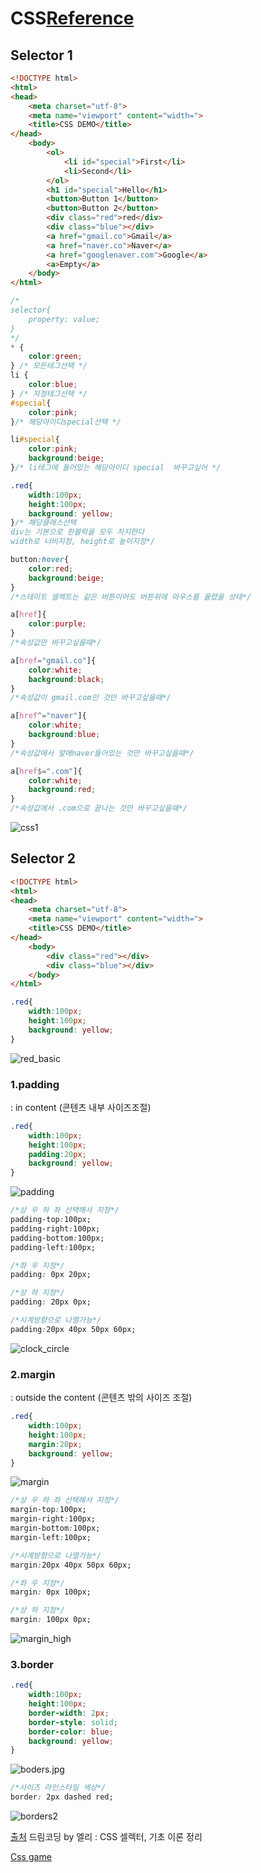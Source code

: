 

# CSS[Reference](https://developer.mozilla.org/en-US/docs/Web/CSS/Reference)

## Selector 1

<html>

```html
<!DOCTYPE html>
<html>
<head>
	<meta charset="utf-8">
	<meta name="viewport" content="width=">
	<title>CSS DEMO</title>
</head>
	<body>
		<ol>
			<li id="special">First</li>
			<li>Second</li>
		</ol>
		<h1 id="special">Hello</h1>
		<button>Button 1</button>
		<button>Button 2</button>
		<div class="red">red</div>
		<div class="blue"></div>
		<a href="gmail.co">Gmail</a>
		<a href="naver.co">Naver</a>
		<a href="googlenaver.com">Google</a>
		<a>Empty</a>
	</body>
</html>


```

<css>

```css
/*
selector{
	property: value;
}
*/
* {
	color:green;	
} /* 모든테그선택 */
li {
	color:blue;
} /* 지정테그선택 */
#special{
	color:pink;
}/* 해당아이디special선택 */

li#special{
	color:pink;
	background:beige;
}/* li테그에 들어있는 해당아이디 special  바꾸고싶어 */

.red{
	width:100px;
	height:100px;
	background: yellow;
}/* 해당클래스선택
div는 기본으로 한블럭을 모두 차지한다
width로 너비지정, height로 높이지정*/

button:hover{
	color:red;
	background:beige;
}
/*스테이트 셀렉트는 같은 버튼이어도 버튼위에 마우스를 올렸을 상태*/

a[href]{
	color:purple;
}
/*속성값만 바꾸고싶을때*/

a[href="gmail.co"]{
	color:white;
	background:black;
}
/*속성값이 gmail.com인 것만 바꾸고싶을때*/

a[href^="naver"]{
	color:white;
	background:blue;
}
/*속성값에서 앞에naver들어있는 것만 바꾸고싶을때*/

a[href$=".com"]{
	color:white;
	background:red;
}
/*속성값에서 .com으로 끝나는 것만 바꾸고싶을때*/
```

![css1](md-images/css1-16326315055902.jpg)

## Selector 2

<html>

```html
<!DOCTYPE html>
<html>
<head>
	<meta charset="utf-8">
	<meta name="viewport" content="width=">
	<title>CSS DEMO</title>
</head>
	<body>
		<div class="red"></div>
		<div class="blue"></div>
	</body>
</html>
```



<css>

```css
.red{
	width:100px;
	height:100px;
	background: yellow;
}
```

![red_basic](md-images/red_basic-16326315186663.jpg)

### 1.padding

<css>  : in content (콘텐츠 내부 사이즈조절)

```css
.red{
	width:100px;
	height:100px;
	padding:20px;
	background: yellow;
}
```

![padding](md-images/padding-16326315313165.jpg)

```css
/*상 우 하 좌 선택해서 지정*/
padding-top:100px;
padding-right:100px;
padding-bottom:100px;
padding-left:100px;

/*좌 우 지정*/
padding: 0px 20px;

/*상 하 지정*/
padding: 20px 0px;

/*시계방향으로 나열가능*/
padding:20px 40px 50px 60px;
```

![clock_circle](md-images/clock_circle-16326318390476.jpg)





### 2.margin

<css> : outside the content (콘텐츠 밖의 사이즈 조절)

```css
.red{
	width:100px;
	height:100px;
	margin:20px;
	background: yellow;
}
```

![margin](md-images/margin-16326315270474.jpg)

```css
/*상 우 하 좌 선택해서 지정*/
margin-top:100px;
margin-right:100px;
margin-bottom:100px;
margin-left:100px;

/*시계방향으로 나열가능*/
margin:20px 40px 50px 60px;

/*좌 우 지정*/
margin: 0px 100px;

/*상 하 지정*/
margin: 100px 0px;
```

![margin_high](md-images/margin_high-16326325868527.jpg)



### 3.border

<css>

```css
.red{
	width:100px;
	height:100px;
	border-width: 2px;
	border-style: solid;
	border-color: blue;
	background: yellow;
}
```



![boders.jpg](md-images/boders.jpg-16326330579528.png)

```css
/*사이즈 라인스타일 색상*/
border: 2px dashed red;
```

![borders2](md-images/borders2-16326332507329.jpg)

[출처](https://youtu.be/gGebK7lWnCk) 드림코딩 by 엘리 : CSS 셀렉터, 기초 이론 정리

[Css game](https://flukeout.github.io/)

